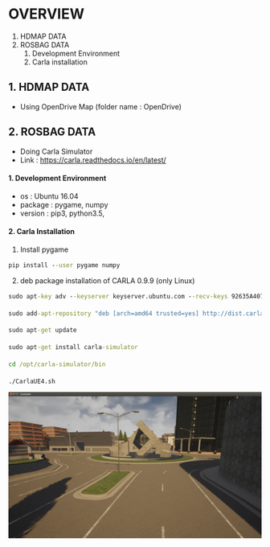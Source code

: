 # OVERVIEW

1. HDMAP DATA
2. ROSBAG DATA
    1. Development Environment
    2. Carla installation

## 1. HDMAP DATA
- Using OpenDrive Map (folder name : OpenDrive)

## 2. ROSBAG DATA
- Doing Carla Simulator
- Link : https://carla.readthedocs.io/en/latest/

#### 1. Development Environment
- os : Ubuntu 16.04
- package : pygame, numpy
- version : pip3, python3.5,

#### 2. Carla Installation

1. Install pygame

```cmd
pip install --user pygame numpy
```

2. deb package installation of CARLA 0.9.9 (only Linux)

```cmd 
sudo apt-key adv --keyserver keyserver.ubuntu.com --recv-keys 92635A407F7A020C

sudo add-apt-repository "deb [arch=amd64 trusted=yes] http://dist.carla.org/carla-0.9.9/ all main"

sudo apt-get update

sudo apt-get install carla-simulator

cd /opt/carla-simulator/bin

./CarlaUE4.sh
```

![alt 1번이미지](/image/img1.png)
